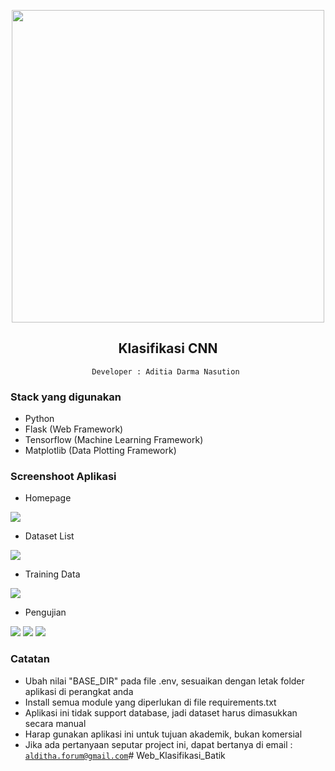 <p align="center">
<img width="500" src="https://nos.jkt-1.neo.id/aditiastorage/asset/ilustrasi/Teacher-bro.png">
</p>

<div align="center">
  
  ## Klasifikasi CNN

  <code>Developer : Aditia Darma Nasution </code>

</div>

### Stack yang digunakan

- Python
- Flask (Web Framework)
- Tensorflow (Machine Learning Framework)
- Matplotlib (Data Plotting Framework)


### Screenshoot Aplikasi

- Homepage
<img src="https://nos.jkt-1.neo.id/aditiastorage/asset/screenshoot/PRAL8901/homepage.png">

- Dataset List
<img src="https://nos.jkt-1.neo.id/aditiastorage/asset/screenshoot/PRAL8901/dataset.png">

- Training Data 
<img src="https://nos.jkt-1.neo.id/aditiastorage/asset/screenshoot/PRAL8901/training.png">

- Pengujian

<img src="https://nos.jkt-1.neo.id/aditiastorage/asset/screenshoot/PRAL8901/pengujian1.png">

<img src="https://nos.jkt-1.neo.id/aditiastorage/asset/screenshoot/PRAL8901/pengujian2.png">

<img src="https://nos.jkt-1.neo.id/aditiastorage/asset/screenshoot/PRAL8901/pengujian3.png">


</div>

### Catatan

- Ubah nilai "BASE_DIR" pada file .env, sesuaikan dengan letak folder aplikasi di perangkat anda<br/>
- Install semua module yang diperlukan di file requirements.txt<br/>
- Aplikasi ini tidak support database, jadi dataset harus dimasukkan secara manual<br/>
- Harap gunakan aplikasi ini untuk tujuan akademik, bukan komersial<br/>
- Jika ada pertanyaan seputar project ini, dapat bertanya di email : <code>alditha.forum@gmail.com</code># Web_Klasifikasi_Batik
